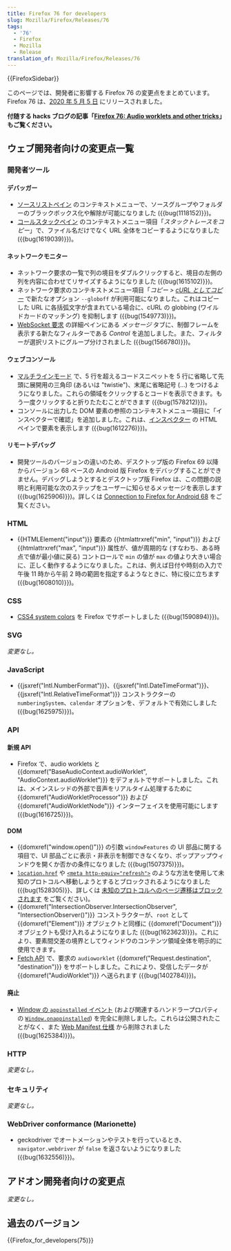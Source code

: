 ```yaml
---
title: Firefox 76 for developers
slug: Mozilla/Firefox/Releases/76
tags:
  - '76'
  - Firefox
  - Mozilla
  - Release
translation_of: Mozilla/Firefox/Releases/76
---
```

{{FirefoxSidebar}}

このページでは、開発者に影響する Firefox 76 の変更点をまとめています。Firefox 76 は、[2020 年 5 月 5 日](https://wiki.mozilla.org/RapidRelease/Calendar#Future_branch_dates/docs/) にリリースされました。

**付随する hacks ブログの記事「[Firefox 76: Audio worklets and other tricks](https://hacks.mozilla.org/2020/05/firefox-76-audio-worklets-and-other-tricks/)」もご覧ください。**

## ウェブ開発者向けの変更点一覧

### 開発者ツール

#### デバッガー

- [ソースリストペイン](/ja/docs/Tools/Debugger/UI_Tour#Source_list_pane) のコンテキストメニューで、ソースグループやフォルダーのブラックボックス化や解除が可能になりました ({{bug(1118152)}})。
- [コールスタックペイン](/ja/docs/Tools/Debugger/UI_Tour#Call_stack) のコンテキストメニュー項目「_スタックトレースをコピー_」で、ファイル名だけでなく URL 全体をコピーするようになりました ({{bug(1619039)}})。

#### ネットワークモニター

- ネットワーク要求の一覧で列の境目をダブルクリックすると、境目の左側の列を内容に合わせてリサイズするようになりました ({{bug(1615102)}})。
- ネットワーク要求のコンテキストメニュー項目「_コピー > [cURL としてコピー](/ja/docs/Tools/Network_Monitor/request_list#Copy_as_cURL)_ で新たなオプション `--globoff` が利用可能になりました。これはコピーした URL に各括弧文字が含まれている場合に、cURL の globbing (ワイルドカードのマッチング) を抑制します ({{bug(1549773)}})。
- [WebSocket 要求](/ja/docs/Tools/Network_Monitor/Inspecting_web_sockets) の詳細ペインにある _メッセージ_ タブに、制御フレームを表示する新たなフィルターである _Control_ を追加しました。また、フィルターが選択リストにグループ分けされました ({{bug(1566780)}})。

#### ウェブコンソール

- [マルチラインモード](/ja/docs/Tools/Web_Console/The_command_line_interpreter#Multi-line_mode) で、5 行を超えるコードスニペットを 5 行に省略して先頭に展開用の三角印 (あるいは "twistie")、末尾に省略記号 (…) をつけるようになりました。これらの領域をクリックするとコードを表示できます。もう一度クリックすると折りたたむことができます ({{bug(1578212)}})。
- コンソールに出力した DOM 要素の参照のコンテキストメニュー項目に「インスペクターで確認」を追加しました。これは、[インスペクター](/ja/docs/Tools/Page_Inspector) の HTML ペインで要素を表示します ({{bug(1612276)}})。

#### リモートデバッグ

- 開発ツールのバージョンの違いのため、デスクトップ版の Firefox 69 以降からバージョン 68 ベースの Android 版 Firefox をデバッグすることができません。デバッグしようとするとデスクトップ版 Firefox は、この問題の説明と利用可能な次のステップをユーザーに知らせるメッセージを表示します ({{bug(1625906)}})。詳しくは [Connection to Firefox for Android 68](/ja/docs/Tools/about:debugging#Connection_to_Firefox_for_Android_68) をご覧ください。

### HTML

- {{HTMLElement("input")}} 要素の {{htmlattrxref("min", "input")}} および {{htmlattrxref("max", "input")}} 属性が、値が周期的な (すなわち、ある時点で値が最小値に戻る) コントロールで `min` の値が `max` の値より大きい場合に、正しく動作するようになりました。これは、例えば日付や時刻の入力で午後 11 時から午前 2 時の範囲を指定するようなときに、特に役に立ちます ({{bug(1608010)}})。

### CSS

- [CSS4 system colors](/ja/docs/Web/CSS/color_value#System_Colors) を Firefox でサポートしました ({{bug(1590894)}})。

### SVG

_変更なし。_

### JavaScript

- {{jsxref("Intl.NumberFormat")}}、{{jsxref("Intl.DateTimeFormat")}}、{{jsxref("Intl.RelativeTimeFormat")}} コンストラクターの `numberingSystem`、`calendar` オプションを、デフォルトで有効にしました ({{bug(1625975)}})。

### API

#### 新規 API

- Firefox で、audio worklets と {{domxref("BaseAudioContext.audioWorklet", "AudioContext.audioWorklet")}} をデフォルトでサポートしました。これは、メインスレッドの外部で音声をリアルタイム処理するために {{domxref("AudioWorkletProcessor")}} および {{domxref("AudioWorkletNode")}} インターフェイスを使用可能にします ({{bug(1616725)}})。

#### DOM

- {{domxref("window.open()")}} の引数 `windowFeatures` の UI 部品に関する項目で、UI 部品ごとに表示・非表示を制御できなくなり、ポップアップウィンドウを開くか否かの条件になりました ({{bug(1507375)}})。
- [`location.href`](/ja/docs/Web/API/Location/href) や [`<meta http-equiv="refresh">`](/ja/docs/Web/HTML/Element/meta) のような方法を使用して未知のプロトコルへ移動しようとするとブロックされるようになりました ({{bug(1528305)}}、詳しくは [未知のプロトコルへのページ遷移はブロックされます](https://www.fxsitecompat.dev/ja/docs/2020/navigation-to-unknown-protocol-will-be-blocked/) をご覧ください)。
- {{domxref("IntersectionObserver.IntersectionObserver", "IntersectionObserver()")}} コンストラクターが、`root` として {{domxref("Element")}} オブジェクトと同様に {{domxref("Document")}} オブジェクトも受け入れるようになりました ({{bug(1623623)}})。これにより、要素間交差の境界としてウィンドウのコンテンツ領域全体を明示的に使用できます。
- [Fetch API](/ja/docs/Web/API/Fetch_API) で、要求の `audioworklet` {{domxref("Request.destination", "destination")}} をサポートしました。これにより、受信したデータが {{domxref("AudioWorklet")}} へ送られます ({{bug(1402784)}})。

#### 廃止

- [Window の `appinstalled` イベント](/ja/docs/Web/API/Window/appinstalled_event) (および関連するハンドラープロパティの [`Window.onappinstalled`](/ja/docs/Web/API/Window/onappinstalled)) を完全に削除しました。これらは公開されたことがなく、また [Web Manifest 仕様](https://w3c.github.io/manifest/) から削除されました ({{bug(1625384)}})。

### HTTP

_変更なし。_

### セキュリティ

_変更なし。_

### WebDriver conformance (Marionette)

- geckodriver でオートメーションやテストを行っているとき、`navigator.webdriver` が `false` を返さないようになりました ({{bug(1632556)}})。

## アドオン開発者向けの変更点

_変更なし。_

## 過去のバージョン

{{Firefox_for_developers(75)}}
